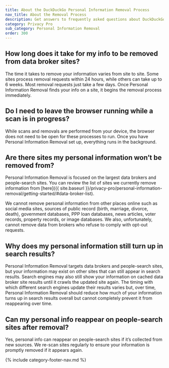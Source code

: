 ```yaml
---
title: About the DuckDuckGo Personal Information Removal Process
nav_title: About the Removal Process
description: Get answers to frequently asked questions about DuckDuckGo Personal Information Removal, which removes your personal information from sites that store and sell it.
category: Privacy Pro
sub_category: Personal Information Removal
order: 300
---
```


## How long does it take for my info to be removed from data broker sites?

The time it takes to remove your information varies from site to site. Some sites process removal requests within 24 hours, while others can take up to 6 weeks. Most removal requests just take a few days. Once Personal Information Removal finds your info on a site, it begins the removal process immediately.

## Do I need to leave the browser running while a scan is in progress?

While scans and removals are performed from your device, the browser does not need to be open for these processes to run. Once you have Personal Information Removal set up, everything runs in the background.

## Are there sites my personal information won’t be removed from?

Personal Information Removal is focused on the largest data brokers and people-search sites. You can review the list of sites we currently remove information from [here]({{ site.baseurl }}/privacy-pro/personal-information-removal/getting-started/#data-broker-list).

We cannot remove personal information from other places online such as social media sites, sources of public record (birth, marriage, divorce, death), government databases, PPP loan databases, news articles, voter records, property records, or image databases. We also, unfortunately, cannot remove data from brokers who refuse to comply with opt-out requests.

## Why does my personal information still turn up in search results?

Personal Information Removal targets data brokers and people-search sites, but your information may exist on other sites that can still appear in search results. Search engines may also still show your information on cached data broker site results until it crawls the updated site again. The timing with which different search engines update their results varies but, over time, Personal Information Removal should reduce how much of your information turns up in search results overall but cannot completely prevent it from reappearing over time.

## Can my personal info reappear on people-search sites after removal?

Yes, personal info can reappear on people-search sites if it’s collected from new sources. We re-scan sites regularly to ensure your information is promptly removed if it appears again.

{% include category-footer-nav.md %}
